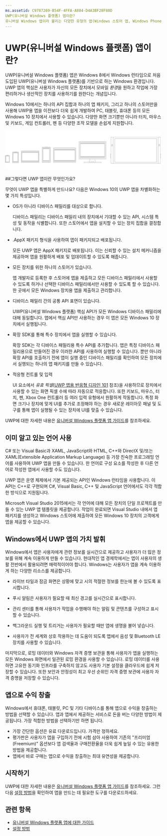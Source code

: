 ```yaml
---
ms.assetid: C9787269-B54F-4FFA-A884-D4A3BF28F80D
UWP(유니버설 Windows 플랫폼) 앱이란?
유니버설 Windows 앱이라 불리는 다양한 유형의 앱(Windows 스토어 앱, Windows Phone 스토어 앱 및 Windows 런타임 앱)에 대해 알아보세요.
---
```


# UWP(유니버설 Windows 플랫폼) 앱이란?

UWP(유니버설 Windows 플랫폼) 앱은 Windows 8에서 Windows 런타임으로 처음 도입된 UWP(유니버설 Windows 플랫폼)를 기반으로 하는 Windows 환경입니다. UWP 앱의 핵심은 사용자가 자신의 모든 장치에서 모바일 *환경*을 원하고 작업에 가장 편리하거나 생산적인 장치를 사용하기를 원한다는 개념입니다.

Windows 10에서는 하나의 API 집합과 하나의 앱 패키지, 그리고 하나의 스토어만을 사용해 UWP용 앱을 이전보다 더욱 쉽게 개발하여 PC, 태블릿, 휴대폰 등의 모든 Windows 10 장치에서 사용할 수 있습니다. 다양한 화면 크기뿐만 아니라 터치, 마우스 및 키보드, 게임 컨트롤러, 펜 등 다양한 조작 모델을 손쉽게 지원합니다.

![Windows 기반 장치](images/1894834-hig-device-primer-01-500.png)

##그렇다면 UWP 앱이란 무엇인가요?


무엇이 UWP 앱을 특별하게 만드나요? 다음은 Windows 10의 UWP 앱을 차별화하는 몇 가지 특성입니다.

-   OS가 아니라 디바이스 패밀리를 대상으로 합니다.

    디바이스 패밀리는 디바이스 패밀리 내의 장치에서 기대할 수 있는 API, 시스템 특성 및 동작을 식별합니다. 또한 스토어에서 앱을 설치할 수 있는 장치 집합을 결정합니다.

-   .AppX 패키지 형식을 사용하여 앱이 패키지되고 배포됩니다.

    모든 UWP 앱은 AppX 패키지로 배포됩니다. 이는 신뢰할 수 있는 설치 메커니즘을 제공하며 앱을 원활하게 배포 및 업데이트할 수 있도록 해줍니다.

-   모든 장치를 위한 하나의 스토어가 있습니다.

    앱 개발자로 등록한 후 스토어에 앱을 제출하고 모든 디바이스 패밀리에서 사용할 수 있도록 하거나 선택한 디바이스 패밀리에서만 사용할 수 있도록 할 수 있습니다. 한 곳에서 모든 Windows 장치용 앱을 제출하고 관리합니다.

-   디바이스 패밀리 간의 공통 API 표면이 있습니다.

    UWP(유니버설 Windows 플랫폼) 핵심 API가 모든 Windows 디바이스 패밀리에 대해 동일합니다. 앱에서 핵심 API만 사용하는 경우 이 앱은 모든 Windows 10 장치에서 실행됩니다.

-   확장 SDK를 통해 특수 장치에서 앱을 실행할 수 있습니다.

    확장 SDK는 각 디바이스 패밀리용 특수 API를 추가합니다. 앱은 특정 디바이스 패밀리용으로 만들어진 경우 이러한 API를 사용하여 실행할 수 있습니다. 뿐만 아니라 확장 API를 호출하기 전에 앱이 실행 중인 디바이스 패밀리를 확인하여 모든 장치에서 실행되는 하나의 앱 패키지를 만들 수 있습니다.

-   적응형 컨트롤 및 입력

    UI 요소에서 *유효 픽셀*([UWP 앱용 반응형 디자인 101](https://msdn.microsoft.com/library/windows/apps/Dn958435) 참조)을 사용하므로 장치에서 사용할 수 있는 화면 픽셀 수에 따라 자동으로 적응합니다. 또한 키보드, 마우스, 터치, 펜, Xbox One 컨트롤러 등 여러 입력 유형에서 원활하게 작동합니다. 특정 화면 크기나 장치에 맞게 UI를 추가로 조정해야 하는 경우 새로운 레이아웃 패널 및 도구를 통해 앱이 실행될 수 있는 장치에 UI를 맞출 수 있습니다.

UWP에 대한 자세한 내용은 [유니버설 Windows 플랫폼 앱 가이드](universal-application-platform-guide.md)를 참조하세요.

## 이미 알고 있는 언어 사용


C# 또는 Visual Basic과 XAML, JavaScript와 HTML, C++와 DirectX 및/또는 XAML(Extensible Application Markup Language) 등 가장 친숙한 프로그래밍 언어를 사용하여 UWP 앱을 만들 수 있습니다. 한 언어로 구성 요소를 작성한 후 다른 언어로 작성한 앱에서 사용할 수도 있습니다.

UWP 앱은 운영 체제에서 기본 제공되는 API인 Windows 런타임을 사용합니다. 이 API는 C++로 구현되며 C#, Visual Basic, C++ 및 JavaScript 언어에서도 각각 적합한 방식으로 지원됩니다.

Microsoft Visual Studio 2015에서는 각 언어에 대해 모든 장치의 단일 프로젝트를 만들 수 있는 UWP 앱 템플릿을 제공합니다. 작업이 완료되면 Visual Studio 내에서 앱 패키지를 생성하고 Windows 스토어에 제출하여 모든 Windows 10 장치의 고객에게 앱을 제공할 수 있습니다.

## Windows에서 UWP 앱의 가치 발휘


Windows에서 앱은 사용자에게 관련 정보를 실시간으로 제공하고 사용자가 더 많은 정보를 위해 계속 이용하게 만들 수 있습니다. 현대적인 앱 경제학에서는 앱이 사용자의 생활 전반에서 활용되려면 매력적이어야 합니다. Windows는 사용자가 앱을 계속 이용하게 하는 다양한 리소스를 제공합니다.

-   라이브 타일과 잠금 화면은 상황에 맞고 시의 적절한 정보를 한눈에 볼 수 있도록 표시합니다.
-   푸시 알림은 사용자가 필요할 때 최신 경고를 실시간으로 표시합니다.

-   관리 센터를 통해 사용자가 작업을 수행해야 하는 알림 및 콘텐츠를 구성하고 표시할 수 있습니다.

-   백그라운드 실행 및 트리거는 사용자가 필요할 때만 앱에 생명을 불어 넣습니다.

-   사용자가 전 세계와 상호 작용하는 데 도움이 되도록 앱에서 음성 및 Bluetooth LE 장치를 사용할 수 있습니다.

마지막으로, 로밍 데이터와 Windows 자격 증명 보관을 통해 사용자가 앱을 실행하는 모든 Windows 화면에서 일관된 로밍 환경을 사용할 수 있습니다. 로밍 데이터를 사용하면 고유한 동기화 인프라를 구축하지 않고도 사용자 기본 설정을 클라우드에 쉽게 저장할 수 있습니다. 또한 보안과 안정성이 최고 우선 순위인 자격 증명 보관에 사용자 자격 증명을 저장할 수 있습니다.

##  앱으로 수익 창출


Windows에서 휴대폰, 태블릿, PC 및 기타 디바이스를 통해 앱으로 수익을 창출하는 방법을 선택할 수 있습니다. 앱과 앱에서 제공하는 서비스로 돈을 버는 다양한 방법이 제공됩니다. 가장 적합한 방법을 선택하기만 하면 됩니다.

-   가장 간단한 옵션은 유료 다운로드입니다. 가격만 정하세요.
-   평가판은 사용자가 앱을 구입하기 전에 시험 삼아 사용하여 기존의 "프리미엄(Freemium)" 옵션보다 앱 검색율과 구매전환율을 더욱 쉽게 높일 수 있는 유용한 방법을 제공합니다.
-   앱에서 바로 구매는 앱으로 수익을 창출하는 최대 유연성을 제공합니다.

## 시작하기


UWP에 대한 자세한 내용은 [유니버설 Windows 플랫폼 앱 가이드](universal-application-platform-guide.md)를 참조하세요. 그런 다음 [설정 방법](get-set-up.md)을 확인하여 앱을 만드는 데 필요한 도구를 다운로드하세요.

## 관련 항목


* [유니버설 Windows 플랫폼 앱에 대한 가이드](universal-application-platform-guide.md)
* [설정 방법](get-set-up.md)


<!--HONumber=Mar16_HO1-->


